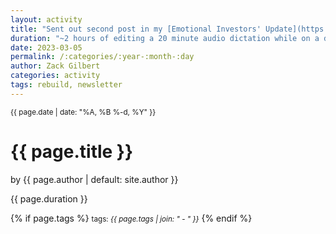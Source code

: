 ```yaml
---
layout: activity
title: "Sent out second post in my [Emotional Investors' Update](https://zackgilbert.substack.com/p/emotional-investors-update-2-2023)"
duration: "~2 hours of editing a 20 minute audio dictation while on a daddy weekend"
date: 2023-03-05
permalink: /:categories/:year-:month-:day
author: Zack Gilbert
categories: activity
tags: rebuild, newsletter
---
```


<small>{{ page.date | date: "%A, %B %-d, %Y" }}</small>
<h1>{{ page.title }}</h1>

<p class="view">by {{ page.author | default: site.author }}</p>

<p>{{ page.duration }}</p>

{% if page.tags %}
  <small>tags: <em>{{ page.tags | join: "</em> - <em>" }}</em></small>
{% endif %}
